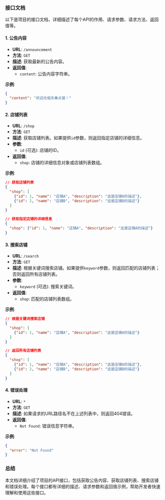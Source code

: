 ### 接口文档

以下是项目的接口文档，详细描述了每个API的作用、请求参数、请求方法、返回值等。

#### 1. 公告内容

- **URL**: `/announcement`
- **方法**: `GET`
- **描述**: 获取最新的公告内容。
- **返回值**:
  - `content`: 公告内容字符串。

**示例**:

```json
{
  "content": "欢迎光临东秦点餐！"
}
```

#### 2. 店铺列表

- **URL**: `/shop`
- **方法**: `GET`
- **描述**: 获取店铺列表。如果提供`id`参数，则返回指定店铺的详细信息。
- **参数**:
  - `id` (可选): 店铺的ID。
- **返回值**:
  - `shop`: 店铺的详细信息对象或店铺列表数组。

**示例**:

```json
// 获取店铺列表
{
  "shop": [
    {"id": 1, "name": "店铺A", "description": "这是店铺A的描述"},
    {"id": 2, "name": "店铺B", "description": "这是店铺B的描述"}
  ]
}

// 获取指定店铺的详细信息
{
  "shop": {"id": 1, "name": "店铺A", "description": "这是店铺A的描述"}
}
```

#### 3. 搜索店铺

- **URL**: `/search`
- **方法**: `GET`
- **描述**: 根据关键词搜索店铺。如果提供`keyword`参数，则返回匹配的店铺列表；否则返回所有店铺列表。
- **参数**:
  - `keyword` (可选): 搜索关键词。
- **返回值**:
  - `shop`: 匹配的店铺列表数组。

**示例**:

```json
// 根据关键词搜索店铺
{
  "shop": [
    {"id": 1, "name": "店铺A", "description": "这是店铺A的描述"}
  ]
}

// 返回所有店铺列表
{
  "shop": [
    {"id": 1, "name": "店铺A", "description": "这是店铺A的描述"},
    {"id": 2, "name": "店铺B", "description": "这是店铺B的描述"}
  ]
}
```

#### 4. 错误处理

- **URL**: `*`
- **方法**: `GET`
- **描述**: 如果请求的URL路径名不在上述列表中，则返回404错误。
- **返回值**:
  - `Not Found`: 错误信息字符串。

**示例**:

```json
{
  "error": "Not Found"
}
```

### 总结

本文档详细介绍了项目的API接口，包括获取公告内容、获取店铺列表、搜索店铺和错误处理。每个接口都有详细的描述、请求参数和返回值示例，帮助开发者快速理解和使用这些接口。
